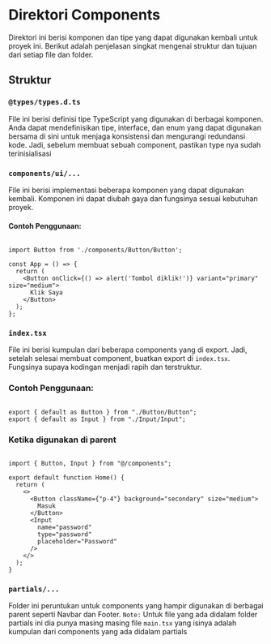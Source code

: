 # Direktori Components

Direktori ini berisi komponen dan tipe yang dapat digunakan kembali untuk proyek ini. Berikut adalah penjelasan singkat mengenai struktur dan tujuan dari setiap file dan folder.

## Struktur

### `@types/types.d.ts`
File ini berisi definisi tipe TypeScript yang digunakan di berbagai komponen. Anda dapat mendefinisikan tipe, interface, dan enum yang dapat digunakan bersama di sini untuk menjaga konsistensi dan mengurangi redundansi kode. Jadi, sebelum membuat sebuah component, pastikan type nya sudah terinisialisasi

### `components/ui/...`
File ini berisi implementasi beberapa komponen yang dapat digunakan kembali. Komponen ini dapat diubah gaya dan fungsinya sesuai kebutuhan proyek.

#### Contoh Penggunaan:
```tsx

import Button from './components/Button/Button';

const App = () => {
  return (
    <Button onClick={() => alert('Tombol diklik!')} variant="primary" size="medium">
      Klik Saya
    </Button>
  );
};

```

### `index.tsx`
File ini berisi kumpulan dari beberapa components yang di export. Jadi, setelah selesai membuat component, buatkan export di `index.tsx`. Fungsinya supaya kodingan menjadi rapih dan terstruktur.

### Contoh Penggunaan:
```tsx

export { default as Button } from "./Button/Button";
export { default as Input } from "./Input/Input";

```

### Ketika digunakan di parent
```tsx

import { Button, Input } from "@/components";

export default function Home() {
  return (
    <>
      <Button className={"p-4"} background="secondary" size="medium">
        Masuk
      </Button>
      <Input
        name="password"
        type="password"
        placeholder="Password"
      />
    </>
  );
}

```

### `partials/...`
Folder ini peruntukan untuk components yang hampir digunakan di berbagai parent seperti Navbar dan Footer.
`Note:` Untuk file yang ada didalam folder partials ini dia punya masing masing file `main.tsx` yang isinya adalah kumpulan dari components yang ada didalam partials

